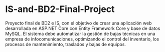 # IS-and-BD2-Final-Project
Proyecto final de BD2 e IS, con el objetivo de crear una aplicación web desarrollada en ASP.NET Core con Entity Framework Core y base de datos MySQL. El sistema debe automatizar la gestión de bajas técnicas en una empresa de infocomunicaciones, optimizando el control del inventario, los procesos de mantenimiento, traslados y bajas de equipos. 
